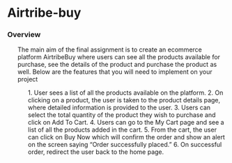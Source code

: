# Airtribe-buy
### Overview
<ul>
The main aim of the final assignment is to create an ecommerce platform AirtribeBuy
where users can see all the products available for purchase, see the details of the
product and purchase the product as well.
Below are the features that you will need to implement on your project
<ol>
1. User sees a list of all the products available on the platform.
2. On clicking on a product, the user is taken to the product details page, where
detailed information is provided to the user.
3. Users can select the total quantity of the product they wish to purchase and click
on Add To Cart.
4. Users can go to the My Cart page and see a list of all the products added in the
cart.
5. From the cart, the user can click on Buy Now which will confirm the order and
show an alert on the screen saying “Order successfully placed.”
6. On successful order, redirect the user back to the home page.
</ol>

</ul>
